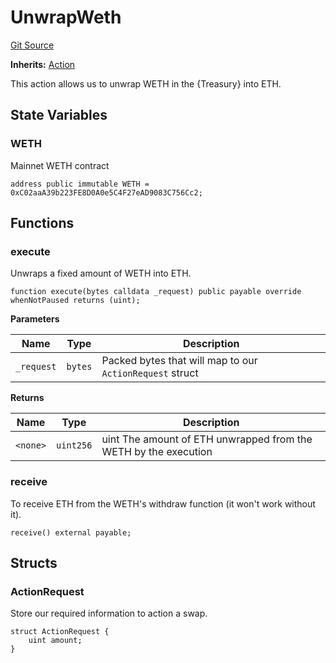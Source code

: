 # UnwrapWeth
[Git Source](https://github.com/FloorDAO/floor-v2/blob/c8169a0594ad07a37d169672a50f4155c41be809/src/contracts/actions/utils/UnwrapWeth.sol)

**Inherits:**
[Action](/src/contracts/actions/Action.sol/contract.Action.md)

This action allows us to unwrap WETH in the {Treasury} into ETH.


## State Variables
### WETH
Mainnet WETH contract


```solidity
address public immutable WETH = 0xC02aaA39b223FE8D0A0e5C4F27eAD9083C756Cc2;
```


## Functions
### execute

Unwraps a fixed amount of WETH into ETH.


```solidity
function execute(bytes calldata _request) public payable override whenNotPaused returns (uint);
```
**Parameters**

|Name|Type|Description|
|----|----|-----------|
|`_request`|`bytes`|Packed bytes that will map to our `ActionRequest` struct|

**Returns**

|Name|Type|Description|
|----|----|-----------|
|`<none>`|`uint256`|uint The amount of ETH unwrapped from the WETH by the execution|


### receive

To receive ETH from the WETH's withdraw function (it won't work without it).


```solidity
receive() external payable;
```

## Structs
### ActionRequest
Store our required information to action a swap.


```solidity
struct ActionRequest {
    uint amount;
}
```

